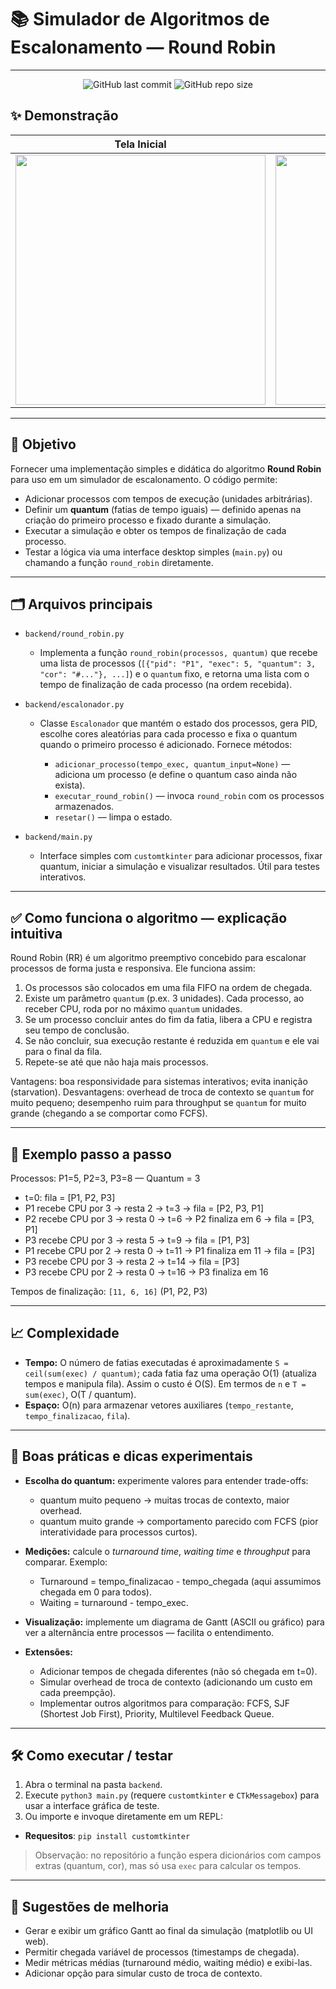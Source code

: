 # 📚 Simulador de Algoritmos de Escalonamento — Round Robin

---
<div align="center">
 
![GitHub last commit](https://img.shields.io/github/last-commit/MathiasTAR/Algoritimos-de-escalonamento)
![GitHub repo size](https://img.shields.io/github/repo-size/MathiasTAR/Algoritimos-de-escalonamento)
 
</div>

## ✨ Demonstração

| Tela Inicial                                             | Adicionar Processos                              | Simular Round Robin                                  
| --------------------------------------------------------- | --------------------------------------------------------- | ---------------------------------------------------------- 
| <img src="assets/TelaInicial" width="400"> | <img src="assets/AdicionarProcessos" width="400"> | <img src="assets/Simular" width="400"> 

---

## 🎯 Objetivo

Fornecer uma implementação simples e didática do algoritmo **Round Robin** para uso em um simulador de escalonamento. O código permite:

* Adicionar processos com tempos de execução (unidades arbitrárias).
* Definir um **quantum** (fatias de tempo iguais) — definido apenas na criação do primeiro processo e fixado durante a simulação.
* Executar a simulação e obter os tempos de finalização de cada processo.
* Testar a lógica via uma interface desktop simples (`main.py`) ou chamando a função `round_robin` diretamente.

---

## 🗂 Arquivos principais

* `backend/round_robin.py`

  * Implementa a função `round_robin(processos, quantum)` que recebe uma lista de processos (`[{"pid": "P1", "exec": 5, "quantum": 3, "cor": "#..."}, ...]`) e o `quantum` fixo, e retorna uma lista com o tempo de finalização de cada processo (na ordem recebida).

* `backend/escalonador.py`

  * Classe `Escalonador` que mantém o estado dos processos, gera PID, escolhe cores aleatórias para cada processo e fixa o quantum quando o primeiro processo é adicionado. Fornece métodos:

    * `adicionar_processo(tempo_exec, quantum_input=None)` — adiciona um processo (e define o quantum caso ainda não exista).
    * `executar_round_robin()` — invoca `round_robin` com os processos armazenados.
    * `resetar()` — limpa o estado.

* `backend/main.py`

  * Interface simples com `customtkinter` para adicionar processos, fixar quantum, iniciar a simulação e visualizar resultados. Útil para testes interativos.

---

## ✅ Como funciona o algoritmo — explicação intuitiva

Round Robin (RR) é um algoritmo preemptivo concebido para escalonar processos de forma justa e responsiva. Ele funciona assim:

1. Os processos são colocados em uma fila FIFO na ordem de chegada.
2. Existe um parâmetro `quantum` (p.ex. 3 unidades). Cada processo, ao receber CPU, roda por no máximo `quantum` unidades.
3. Se um processo concluir antes do fim da fatia, libera a CPU e registra seu tempo de conclusão.
4. Se não concluir, sua execução restante é reduzida em `quantum` e ele vai para o final da fila.
5. Repete-se até que não haja mais processos.

Vantagens: boa responsividade para sistemas interativos; evita inanição (starvation).
Desvantagens: overhead de troca de contexto se `quantum` for muito pequeno; desempenho ruim para throughput se `quantum` for muito grande (chegando a se comportar como FCFS).

---

## 🔎 Exemplo passo a passo

Processos: P1=5, P2=3, P3=8 — Quantum = 3

* t=0: fila = \[P1, P2, P3]
* P1 recebe CPU por 3 → resta 2 → t=3 → fila = \[P2, P3, P1]
* P2 recebe CPU por 3 → resta 0 → t=6 → P2 finaliza em 6 → fila = \[P3, P1]
* P3 recebe CPU por 3 → resta 5 → t=9 → fila = \[P1, P3]
* P1 recebe CPU por 2 → resta 0 → t=11 → P1 finaliza em 11 → fila = \[P3]
* P3 recebe CPU por 3 → resta 2 → t=14 → fila = \[P3]
* P3 recebe CPU por 2 → resta 0 → t=16 → P3 finaliza em 16

Tempos de finalização: `[11, 6, 16]` (P1, P2, P3)

---

## 📈 Complexidade

* **Tempo:** O número de fatias executadas é aproximadamente `S = ceil(sum(exec) / quantum)`; cada fatia faz uma operação O(1) (atualiza tempos e manipula fila). Assim o custo é O(S). Em termos de `n` e `T = sum(exec)`, O(T / quantum).
* **Espaço:** O(n) para armazenar vetores auxiliares (`tempo_restante`, `tempo_finalizacao`, `fila`).

---

## 🧩 Boas práticas e dicas experimentais

* **Escolha do quantum:** experimente valores para entender trade-offs:

  * quantum muito pequeno → muitas trocas de contexto, maior overhead.
  * quantum muito grande → comportamento parecido com FCFS (pior interatividade para processos curtos).

* **Medições:** calcule o *turnaround time*, *waiting time* e *throughput* para comparar. Exemplo:

  * Turnaround = tempo\_finalizacao - tempo\_chegada (aqui assumimos chegada em 0 para todos).
  * Waiting = turnaround - tempo\_exec.

* **Visualização:** implemente um diagrama de Gantt (ASCII ou gráfico) para ver a alternância entre processos — facilita o entendimento.

* **Extensões:**

  * Adicionar tempos de chegada diferentes (não só chegada em t=0).
  * Simular overhead de troca de contexto (adicionando um custo em cada preempção).
  * Implementar outros algoritmos para comparação: FCFS, SJF (Shortest Job First), Priority, Multilevel Feedback Queue.

---

## 🛠 Como executar / testar

1. Abra o terminal na pasta `backend`.
2. Execute `python3 main.py` (requere `customtkinter` e `CTkMessagebox`) para usar a interface gráfica de teste.
3. Ou importe e invoque diretamente em um REPL:

* **Requesitos**: `pip install customtkinter`

> Observação: no repositório a função espera dicionários com campos extras (quantum, cor), mas só usa `exec` para calcular os tempos.

---

## 🔭 Sugestões de melhoria

* Gerar e exibir um gráfico Gantt ao final da simulação (matplotlib ou UI web).
* Permitir chegada variável de processos (timestamps de chegada).
* Medir métricas médias (turnaround médio, waiting médio) e exibi-las.
* Adicionar opção para simular custo de troca de contexto.


